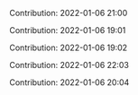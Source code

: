 Contribution: 2022-01-06 21:00

Contribution: 2022-01-06 19:01

Contribution: 2022-01-06 19:02

Contribution: 2022-01-06 22:03

Contribution: 2022-01-06 20:04

